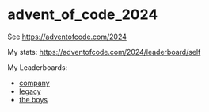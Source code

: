 # advent_of_code_2024

See https://adventofcode.com/2024

My stats: https://adventofcode.com/2024/leaderboard/self

My Leaderboards:

  * [company](https://adventofcode.com/2024/leaderboard/private/view/2002924)
  * [legacy](https://adventofcode.com/2024/leaderboard/private/view/1029122)
  * [the boys](https://adventofcode.com/2024/leaderboard/private/view/1029866)

